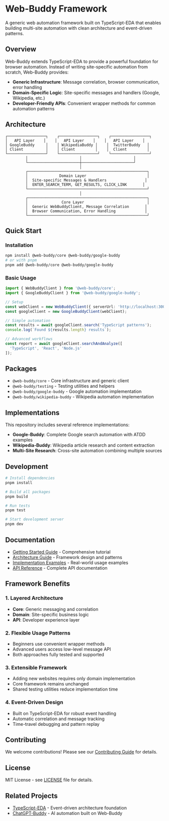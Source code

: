 # Web-Buddy Framework

A generic web automation framework built on TypeScript-EDA that enables building multi-site automation with clean architecture and event-driven patterns.

## Overview

Web-Buddy extends TypeScript-EDA to provide a powerful foundation for browser automation. Instead of writing site-specific automation from scratch, Web-Buddy provides:

- **Generic Infrastructure**: Message correlation, browser communication, error handling
- **Domain-Specific Logic**: Site-specific messages and handlers (Google, Wikipedia, etc.)
- **Developer-Friendly APIs**: Convenient wrapper methods for common automation patterns

## Architecture

```
┌─────────────────┐    ┌─────────────────┐    ┌─────────────────┐
│   API Layer    │    │   API Layer    │    │   API Layer    │
│ GoogleBuddy     │    │ WikipediaBuddy │    │  TwitterBuddy   │
│ Client          │    │ Client         │    │  Client         │
└─────────────────┘    └─────────────────┘    └─────────────────┘
         │                       │                       │
         └───────────────────────┼───────────────────────┘
                                 │
         ┌─────────────────────────────────────────────────────┐
         │              Domain Layer                           │
         │  Site-specific Messages & Handlers                 │
         │  ENTER_SEARCH_TERM, GET_RESULTS, CLICK_LINK       │
         └─────────────────────────────────────────────────────┘
                                 │
         ┌─────────────────────────────────────────────────────┐
         │               Core Layer                            │
         │  Generic WebBuddyClient, Message Correlation       │
         │  Browser Communication, Error Handling             │
         └─────────────────────────────────────────────────────┘
```

## Quick Start

### Installation

```bash
npm install @web-buddy/core @web-buddy/google-buddy
# or with pnpm
pnpm add @web-buddy/core @web-buddy/google-buddy
```

### Basic Usage

```typescript
import { WebBuddyClient } from '@web-buddy/core';
import { GoogleBuddyClient } from '@web-buddy/google-buddy';

// Setup
const webClient = new WebBuddyClient({ serverUrl: 'http://localhost:3000' });
const googleClient = new GoogleBuddyClient(webClient);

// Simple automation
const results = await googleClient.search('TypeScript patterns');
console.log(`Found ${results.length} results`);

// Advanced workflows
const report = await googleClient.searchAndAnalyze([
  'TypeScript', 'React', 'Node.js'
]);
```

## Packages

- `@web-buddy/core` - Core infrastructure and generic client
- `@web-buddy/testing` - Testing utilities and helpers
- `@web-buddy/google-buddy` - Google automation implementation
- `@web-buddy/wikipedia-buddy` - Wikipedia automation implementation

## Implementations

This repository includes several reference implementations:

- **Google-Buddy**: Complete Google search automation with ATDD examples
- **Wikipedia-Buddy**: Wikipedia article research and content extraction
- **Multi-Site Research**: Cross-site automation combining multiple sources

## Development

```bash
# Install dependencies
pnpm install

# Build all packages
pnpm build

# Run tests
pnpm test

# Start development server
pnpm dev
```

## Documentation

- [Getting Started Guide](./docs/getting-started.org) - Comprehensive tutorial
- [Architecture Guide](./docs/index.org) - Framework design and patterns
- [Implementation Examples](./implementations/) - Real-world usage examples
- [API Reference](https://web-buddy.dev/api) - Complete API documentation

## Framework Benefits

### 1. Layered Architecture
- **Core**: Generic messaging and correlation
- **Domain**: Site-specific business logic  
- **API**: Developer experience layer

### 2. Flexible Usage Patterns
- Beginners use convenient wrapper methods
- Advanced users access low-level message API
- Both approaches fully tested and supported

### 3. Extensible Framework
- Adding new websites requires only domain implementation
- Core framework remains unchanged
- Shared testing utilities reduce implementation time

### 4. Event-Driven Design
- Built on TypeScript-EDA for robust event handling
- Automatic correlation and message tracking
- Time-travel debugging and pattern replay

## Contributing

We welcome contributions! Please see our [Contributing Guide](./CONTRIBUTING.md) for details.

## License

MIT License - see [LICENSE](./LICENSE) file for details.

## Related Projects

- [TypeScript-EDA](../typescript-eda/) - Event-driven architecture foundation
- [ChatGPT-Buddy](../) - AI automation built on Web-Buddy